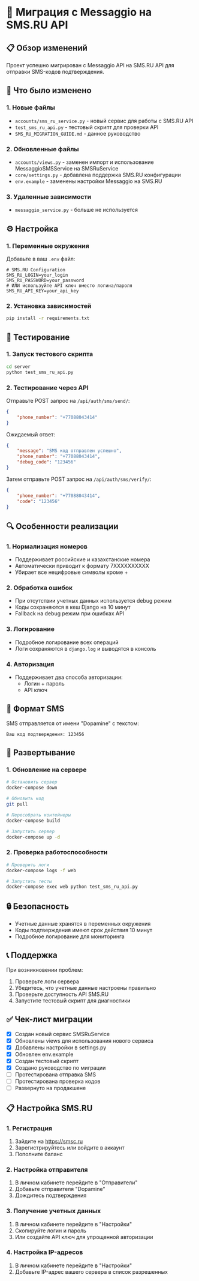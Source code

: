 # 🔄 Миграция с Messaggio на SMS.RU API

## 📋 Обзор изменений

Проект успешно мигрирован с Messaggio API на SMS.RU API для отправки SMS-кодов подтверждения.

## 🔧 Что было изменено

### 1. Новые файлы
- `accounts/sms_ru_service.py` - новый сервис для работы с SMS.RU API
- `test_sms_ru_api.py` - тестовый скрипт для проверки API
- `SMS_RU_MIGRATION_GUIDE.md` - данное руководство

### 2. Обновленные файлы
- `accounts/views.py` - заменен импорт и использование MessaggioSMSService на SMSRuService
- `core/settings.py` - добавлена поддержка SMS.RU конфигурации
- `env.example` - заменены настройки Messaggio на SMS.RU

### 3. Удаленные зависимости
- `messaggio_service.py` - больше не используется

## ⚙️ Настройка

### 1. Переменные окружения

Добавьте в ваш `.env` файл:

```env
# SMS.RU Configuration
SMS_RU_LOGIN=your_login
SMS_RU_PASSWORD=your_password
# ИЛИ используйте API ключ вместо логина/пароля
SMS_RU_API_KEY=your_api_key
```

### 2. Установка зависимостей

```bash
pip install -r requirements.txt
```

## 🧪 Тестирование

### 1. Запуск тестового скрипта

```bash
cd server
python test_sms_ru_api.py
```

### 2. Тестирование через API

Отправьте POST запрос на `/api/auth/sms/send/`:

```json
{
    "phone_number": "+77088043414"
}
```

Ожидаемый ответ:
```json
{
    "message": "SMS код отправлен успешно",
    "phone_number": "+77088043414",
    "debug_code": "123456"
}
```

Затем отправьте POST запрос на `/api/auth/sms/verify/`:

```json
{
    "phone_number": "+77088043414",
    "code": "123456"
}
```

## 🔍 Особенности реализации

### 1. Нормализация номеров
- Поддерживает российские и казахстанские номера
- Автоматически приводит к формату 7XXXXXXXXXX
- Убирает все нецифровые символы кроме +

### 2. Обработка ошибок
- При отсутствии учетных данных используется debug режим
- Коды сохраняются в кеш Django на 10 минут
- Fallback на debug режим при ошибках API

### 3. Логирование
- Подробное логирование всех операций
- Логи сохраняются в `django.log` и выводятся в консоль

### 4. Авторизация
- Поддерживает два способа авторизации:
  - Логин + пароль
  - API ключ

## 📱 Формат SMS

SMS отправляется от имени "Dopamine" с текстом:
```
Ваш код подтверждения: 123456
```

## 🚀 Развертывание

### 1. Обновление на сервере

```bash
# Остановить сервер
docker-compose down

# Обновить код
git pull

# Пересобрать контейнеры
docker-compose build

# Запустить сервер
docker-compose up -d
```

### 2. Проверка работоспособности

```bash
# Проверить логи
docker-compose logs -f web

# Запустить тесты
docker-compose exec web python test_sms_ru_api.py
```

## 🔒 Безопасность

- Учетные данные хранятся в переменных окружения
- Коды подтверждения имеют срок действия 10 минут
- Подробное логирование для мониторинга

## 📞 Поддержка

При возникновении проблем:

1. Проверьте логи сервера
2. Убедитесь, что учетные данные настроены правильно
3. Проверьте доступность API SMS.RU
4. Запустите тестовый скрипт для диагностики

## ✅ Чек-лист миграции

- [x] Создан новый сервис SMSRuService
- [x] Обновлены views для использования нового сервиса
- [x] Добавлены настройки в settings.py
- [x] Обновлен env.example
- [x] Создан тестовый скрипт
- [x] Создано руководство по миграции
- [ ] Протестирована отправка SMS
- [ ] Протестирована проверка кодов
- [ ] Развернуто на продакшене

## 📋 Настройка SMS.RU

### 1. Регистрация
1. Зайдите на https://smsc.ru
2. Зарегистрируйтесь или войдите в аккаунт
3. Пополните баланс

### 2. Настройка отправителя
1. В личном кабинете перейдите в "Отправители"
2. Добавьте отправителя "Dopamine"
3. Дождитесь подтверждения

### 3. Получение учетных данных
1. В личном кабинете перейдите в "Настройки"
2. Скопируйте логин и пароль
3. Или создайте API ключ для упрощенной авторизации

### 4. Настройка IP-адресов
1. В личном кабинете перейдите в "Настройки"
2. Добавьте IP-адрес вашего сервера в список разрешенных


